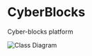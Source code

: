 # CyberBlocks

Cyber-blocks platform

![Class Diagram](https://www.plantuml.com/plantuml/proxy?src=https://raw.githubusercontent.com/DimitriBolt/CyberBlocks/main/UML/ClassDiagram.puml)



